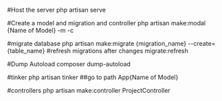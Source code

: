#Host the server
php artisan serve

#Create a model and migration and controller
php artisan make:modal {Name of Model} -m -c

#migrate database
php artisan make:migrate {migration_name} --create={table_name}
#refresh migrations after changes
migrate:refresh

#Dump Autoload
composer dump-autoload

#tinker
php artisan tinker
##go to path
App\{Name of Model}

#controllers
php artisan make:controller ProjectController